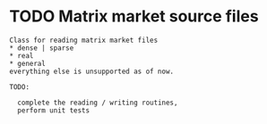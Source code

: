 

# TODO Matrix market source files 

    Class for reading matrix market files 
    * dense | sparse
    * real
    * general
    everything else is unsupported as of now.
    
    TODO:
    
      complete the reading / writing routines,
      perform unit tests 








